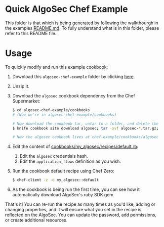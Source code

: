 # Quick AlgoSec Chef Example

This folder is that which is being generated by following the walkthourgh in the examples [README.md](../README.md). To fully understand what is in this folder, please refer to this README file.

# Usage

To quickly modify and run this example cookbook:

1. Download this `algosec-chef-example` folder by clicking [here](https://minhaskamal.github.io/DownGit/#/home?url=https://github.com/AlmogCohen/algosec-chef/tree/master/examples/algosec-chef-example). 
2. Unzip it.
3. Download the `algosec` cookbook dependency from the Chef Supermarket:
      
    ```bash
    $ cd algosec-chef-example/cookbooks
    # (Now we're in algosec-chef-example/cookbooks)
    
    # Now download the cookbook tar, untar to a folder, and delete the tar file
    $ knife cookbook site download algosec; tar -xvf algosec-*.tar.gz; rm algosec-*.tar.gz
    
    # Now the algosec cookbook lives at chef-example/cookbooks/algosec
    ```
 
4. Edit the content of [cookbooks/my_algosec/recipes/default.rb](cookbooks/my_algosec/recipes/default.rb):
    1. Edit the `algosec` credentials hash.
    2. Edit the `application_flows` definition as you wish.
5. Run the cookbook default recipe using Chef Zero:
    
    ```bash
    $ chef-client -z -o my_algosec::default
    ```

6. As the cookbook is being run the first time, you can see how it automatically download AlgoSec's ruby SDK gem.

That's it! You can re-run the recipe as many times as you'd like, adding or changing properties, and it will ensure what you set in the recipe is reflected on the AlgoSec. You can update the password, add permissions, or create additional resources.